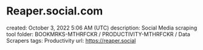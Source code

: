 # Reaper.social.com

created: October 3, 2022 5:06 AM (UTC)
description: Social Media scraping tool
folder: BOOKMRKS-MTHRFCKR / PRODUCTIVITY-MTHRFCKR / Data Scrapers
tags: Productivity
url: https://reaper.social